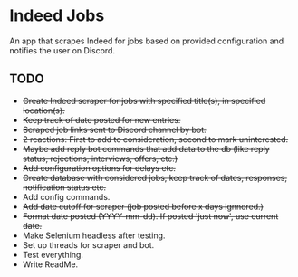 # Indeed Jobs
An app that scrapes Indeed for jobs based on provided configuration and notifies the user on Discord.


## TODO
- ~~Create Indeed scraper for jobs with specified title(s), in specified location(s).~~
- ~~Keep track of date posted for new entries.~~
- ~~Scraped job links sent to Discord channel by bot.~~
- ~~2 reactions: First to add to consideration, second to mark uninterested.~~
- ~~Maybe add reply bot commands that add data to the db (like reply status, rejections, interviews, offers, etc.)~~
- ~~Add configuration options for delays etc.~~
- ~~Create database with considered jobs, keep track of dates, responses, notification status etc.~~
- Add config commands.
- ~~Add date cutoff for scraper (job posted before x days ignnored.)~~
- ~~Format date posted (YYYY-mm-dd). If posted 'just now', use current date.~~
- Make Selenium headless after testing.
- Set up threads for scraper and bot.
- Test everything.
- Write ReadMe.